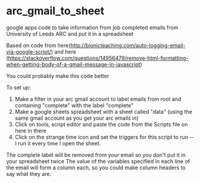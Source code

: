 # arc_gmail_to_sheet

google apps code to take information from job completed emails from University of Leeds ARC and put it in a spreadsheet

Based on code from here(http://bionicteaching.com/auto-logging-email-via-google-script/) and here (https://stackoverflow.com/questions/14956479/remove-html-formatting-when-getting-body-of-a-gmail-message-in-javascript)

You could probably make this code better

To set up:
1) Make a filter in your arc gmail account to label emails from root and containing "complete" with the label "complete"
2) Make a google sheets spreadsheet with a sheet called "data" (using the same gmail account as you get your arc emails in)
3) Click on tools, script editor and paste the code from the Scripts file on here in there
4) Click on the strange time icon and set the triggers for this script to run -- I run it every time I open the sheet.

The complete label will be removed from your email so you don't put it in your spreadsheet twice
The value of the variables specified in each line of the email will form a column each, so you could make column headers to say what they are.
